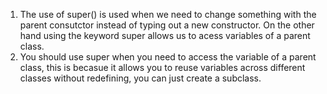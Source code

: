 1. The use of super() is used when we need to change something with the parent consutctor instead of typing out a new constructor. On the other hand using the keyword super allows us to acess variables of a parent class. 
2. You should use super when you need to access the variable of a parent class, this is becasue it allows you to reuse variables across different classes without redefining, you can just create a subclass.
